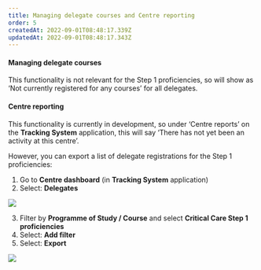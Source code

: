 ```yaml
---
title: Managing delegate courses and Centre reporting
order: 5
createdAt: 2022-09-01T08:48:17.339Z
updatedAt: 2022-09-01T08:48:17.343Z
---
```

#### Managing delegate courses​

This functionality is not relevant for the Step 1 proficiencies, so will show as ‘Not currently registered for any courses’ for all delegates.​

#### Centre reporting​

This functionality is currently in development, so under ‘Centre reports’ on the **Tracking System** application, this will say ‘There has not yet been an activity at this centre’.​

However, you can export a list of delegate registrations for the Step 1 proficiencies:​

1. Go to **Centre dashboard** (in **Tracking System** application) ​
2. Select: **Delegates**​

![](/img/cm-6-16-Centre-reporting.jpg)

3. Filter by **Programme of Study / Course** and select **Critical Care Step 1 proficiencies ​**
4. Select: **Add filter​**
5. Select: **Export**​

![](/img/cm-6-17-Centre-reporting.jpg)